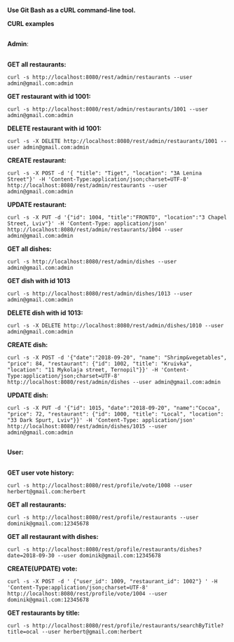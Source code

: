 **Use Git Bash as a cURL command-line tool.**


**CURL examples**


##
**Admin**:
##

**GET all restaurants:**

 `curl -s http://localhost:8080/rest/admin/restaurants --user admin@gmail.com:admin`
 
**GET restaurant with id 1001:**

 `curl -s http://localhost:8080/rest/admin/restaurants/1001 --user admin@gmail.com:admin`
 
 **DELETE restaurant with id 1001:**
 
 `curl -s -X DELETE http://localhost:8080/rest/admin/restaurants/1001 --user admin@gmail.com:admin`
 
**CREATE restaurant:**

 `curl -s -X POST -d '{ "title": "Tiget", "location": "3A Lenina Street"}' -H 'Content-Type:application/json;charset=UTF-8' http://localhost:8080/rest/admin/restaurants --user admin@gmail.com:admin`
 
 **UPDATE restaurant:**
 
`curl -s -X PUT -d '{"id": 1004, "title":"FRONTO", "location":"3 Chapel Street, Lviv"}' -H 'Content-Type: application/json' http://localhost:8080/rest/admin/restaurants/1004 --user admin@gmail.com:admin`

**GET all dishes:**

`curl -s http://localhost:8080/rest/admin/dishes --user admin@gmail.com:admin`

**GET dish with id 1013**

`curl -s http://localhost:8080/rest/admin/dishes/1013 --user admin@gmail.com:admin`

**DELETE dish with id 1013:**

 `curl -s -X DELETE http://localhost:8080/rest/admin/dishes/1010 --user admin@gmail.com:admin`
 
**CREATE dish:** 

`curl -s -X POST -d '{"date":"2018-09-20", "name": "Shrimp&vegetables", "price": 84, "restaurant": {"id": 1002, "title": "Kruivka", "location": "11 Mykolaja street, Ternopil"}}' -H 'Content-Type:application/json;charset=UTF-8' http://localhost:8080/rest/admin/dishes --user admin@gmail.com:admin`

**UPDATE dish:** 

`curl -s -X PUT -d '{"id": 1015, "date":"2018-09-20", "name":"Cocoa", "price": 72, "restaurant": {"id": 1000, "title": "Local", "location": "33 Dark Spurt, Lviv"}}' -H 'Content-Type: application/json' http://localhost:8080/rest/admin/dishes/1015 --user admin@gmail.com:admin`

##
**User:**
##
**GET user vote history:**

`curl -s http://localhost:8080/rest/profile/vote/1008 --user herbert@gmail.com:herbert`

**GET all restaurants:**

`curl -s http://localhost:8080/rest/profile/restaurants --user dominik@gmail.com:12345678`

**GET all restaurant with dishes:**

`curl -s http://localhost:8080/rest/profile/restaurants/dishes?date=2018-09-30 --user dominik@gmail.com:12345678`

**CREATE(UPDATE) vote:**

`curl -s -X POST -d ' {"user_id": 1009, "restaurant_id": 1002"} ' -H 'Content-Type:application/json;charset=UTF-8' http://localhost:8080/rest/profile/vote/1004 --user dominik@gmail.com:12345678`

**GET restaurants by title:**

`curl -s http://localhost:8080/rest/profile/restaurants/searchByTitle?title=ocal --user herbert@gmail.com:herbert`